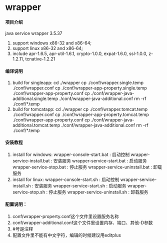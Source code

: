 # wrapper

#### 项目介绍
java service wrapper 3.5.37

1. support windows x86-32 and x86-64;
2. support linux x86-32 and x86-64;
3. include apr-1.6.5, apr-util-1.6.1, crypto-1.0.0, expat-1.6.0, ssl-1.0.0, z-1.2.11, tcnative-1.2.21

#### 编译说明

1. build for singleapp:
   cd ./wrapper
   cp ./conf/wrapper.single.temp ./conf/wrapper.conf
   cp ./conf/wrapper-app-property.single.temp ./conf/wrapper-app-property.conf
   cp ./conf/wrapper-java-additional.single.temp ./conf/wrapper-java-additional.conf
   rm -rf ./conf/*.temp
2. build for tomcatapp:
   cd ./wrapper
   cp ./conf/wrapper.tomcat.temp ./conf/wrapper.conf
   cp ./conf/wrapper-app-property.tomcat.temp ./conf/wrapper-app-property.conf
   cp ./conf/wrapper-java-additional.tomcat.temp ./conf/wrapper-java-additional.conf
   rm -rf ./conf/*.temp

#### 安装教程

1. install for windows:
   wrapper-console-start.bat     : 启动控制
   wrapper-service-install.bat   : 安装服务
   wrapper-service-start.bat     : 启动服务
   wrapper-service-stop.bat      : 停止服务
   wrapper-service-uninstall.bat : 卸载服务
2. install for linux:
   wrapper-console-start.sh      : 启动控制
   wrapper-service-install.sh    : 安装服务
   wrapper-service-start.sh      : 启动服务
   wrapper-service-stop.sh       : 停止服务
   wrapper-service-uninstall.sh  : 卸载服务

#### 配置说明：

1. conf/wrapper-property.conf这个文件里设置服务名称
2. conf/wrapper-additional.conf这个文件里设置内存、端口、其他-D参数
3. #号是注释
4. 配置文件里不能有中文字符，编辑的时候建议用editplus
